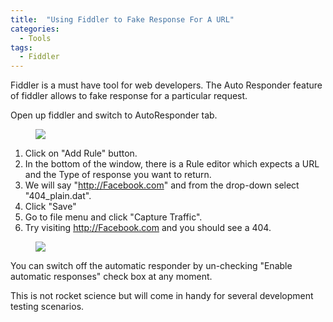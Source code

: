 ```yaml
---
title:  "Using Fiddler to Fake Response For A URL"
categories:
  - Tools
tags:
  - Fiddler
---
```


Fiddler is a must have tool for web developers. The Auto Responder feature of fiddler allows to fake response for a particular request.


Open up fiddler and switch to AutoResponder tab.
<figure>
	<a href="http://raathigesh.com/images/2014-10-10-Using%20Fiddler%20to%20Fake%20Response%20For%20A%20URL/1%20-%20Auto%20Responder%20Tab.png"><img src="http://raathigesh.com/images/2014-10-10-Using%20Fiddler%20to%20Fake%20Response%20For%20A%20URL/1%20-%20Auto%20Responder%20Tab.png"></a>
</figure>


1. Click on "Add Rule" button.
2. In the bottom of the window, there is a Rule editor which expects a URL and the Type of response you want to return.
3. We will say "http://Facebook.com" and from the drop-down select "404_plain.dat".
4. Click "Save"
5. Go to file menu and click "Capture Traffic".
6. Try visiting http://Facebook.com and you should see a 404.

<figure>
	<a href="http://raathigesh.com/images/2014-10-10-Using%20Fiddler%20to%20Fake%20Response%20For%20A%20URL/2%20-%20Steps.png"><img src="http://raathigesh.com/images/2014-10-10-Using%20Fiddler%20to%20Fake%20Response%20For%20A%20URL/2%20-%20Steps.png"></a>
</figure>

You can switch off the automatic responder by un-checking "Enable automatic responses" check box at any moment.

This is not rocket science but will come in handy for several development testing scenarios.
